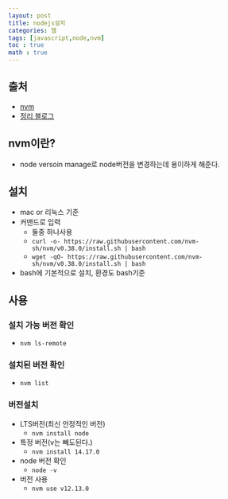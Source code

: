 ```yaml
---
layout: post
title: nodejs설치
categories: 웹
tags: [javascript,node,nvm]
toc : true
math : true
---
```


## 출처
- [nvm](https://github.com/nvm-sh/nvm#install--update-script)
- [정리 블로그](https://itstory.tk/entry/Ubuntu-1604-nodejs-%EC%99%80-npm-%EC%84%A4%EC%B9%98)


## nvm이란?
- node versoin manage로 node버전을 변경하는데 용이하게 해준다.

## 설치
- mac or 리눅스 기준
- 커맨드로 입력
  - 둘중 하나사용
  - `curl -o- https://raw.githubusercontent.com/nvm-sh/nvm/v0.38.0/install.sh | bash`
  - `wget -qO- https://raw.githubusercontent.com/nvm-sh/nvm/v0.38.0/install.sh | bash`
- bash에 기본적으로 설치, 환경도 bash기준

## 사용

### 설치 가능 버전 확인
- `nvm ls-remote`

### 설치된 버전 확인
- `nvm list`

### 버전설치
- LTS버전(최신 안정적인 버전)
  - `nvm install node`
- 특정 버전(v는 빼도된다.)
  - `nvm install 14.17.0`
- node 버전 확인
  - `node -v`
- 버전 사용
  - `nvm use v12.13.0`